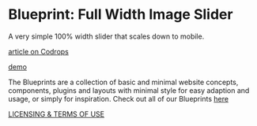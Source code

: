 Blueprint: Full Width Image Slider
=========

A very simple 100% width slider that scales down to mobile.

[article on Codrops](http://tympanus.net/codrops/?p=13665)

[demo](http://tympanus.net/Blueprints/FullWidthImageSlider/)

The Blueprints are a collection of basic and minimal website concepts, components, plugins and layouts with minimal style for easy adaption and usage, or simply for inspiration.
Check out all of our Blueprints [here](http://tympanus.net/codrops/category/blueprints/)

[LICENSING & TERMS OF USE](http://tympanus.net/codrops/licensing/)